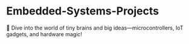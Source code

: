 # Embedded-Systems-Projects
🤖 Dive into the world of tiny brains and big ideas—microcontrollers, IoT gadgets, and hardware magic!
